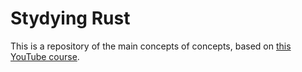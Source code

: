 # Stydying Rust

This is a repository of the main concepts of concepts, based on [this YouTube course](https://youtu.be/PQXv1TOUIdU?si=GxYuy0eSj4wFOUl_).
